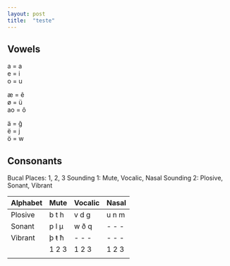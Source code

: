 ```yaml
---
layout: post
title:  "teste" 
---
```


## Vowels

a = a  
e = i  
o = u  

æ = ê  
ø = ü  
ao = ô  

ä = ğ   
ë = j  
ö = w  


## Consonants

Bucal Places:   1, 2, 3
Sounding 1:     Mute, Vocalic, Nasal
Sounding 2:     Plosive, Sonant, Vibrant

| Alphabet    | Mute  | Vocalic | Nasal |
|-------------|-------|---------|-------|
| Plosive     | b t h | v d g   | u n m |
| Sonant      | p l µ | w ð q   | - - - | 
| Vibrant     | þ ŧ ħ | - - -   | - - - | 
|             | 1 2 3 | 1 2 3   | 1 2 3 |
|             |       |         |       |
